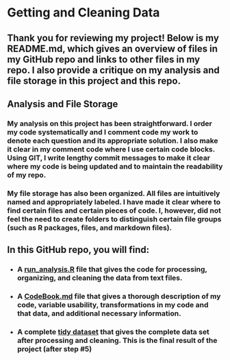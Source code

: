 # Getting and Cleaning Data

## Thank you for reviewing my project! Below is my README.md, which gives an overview of files in my GitHub repo and links to other files in my repo. I also provide a critique on my analysis and file storage in this project and this repo.

## Analysis and File Storage

### My analysis on this project has been straightforward. I order my code systematically and I comment code my work to denote each question and its appropriate solution. I also make it clear in my comment code where I use certain code blocks. Using GIT, I write lengthy commit messages to make it clear where my code is being updated and to maintain the readability of my repo. 

### My file storage has also been organized. All files are intuitively named and appropriately labeled. I have made it clear where to find certain files and certain pieces of code. I, however, did not feel the need to create folders to distinguish certain file groups (such as R packages, files, and markdown files).

## In this GitHub repo, you will find:

 - ### A [run_analysis.R](https://github.com/RitCh123/tidydata/blob/main/run_analysis.R) file that gives the code for processing, organizing, and cleaning the data from text files.
 - ### A [CodeBook.md](https://github.com/RitCh123/tidydata/blob/main/CodeBook.md) file that gives a thorough description of my code, variable usability, transformations in my code and that data, and additional necessary information.
 - ### A complete [tidy dataset](https://github.com/RitCh123/tidydata/blob/main/tidySet.txt) that gives the complete data set after processing and cleaning. This is the final result of the project (after step #5)



